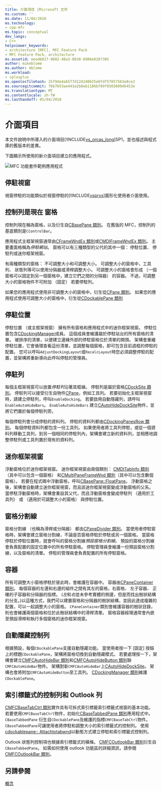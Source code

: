 ```yaml
---
title: 介面項目 |Microsoft 文件
ms.custom: ''
ms.date: 11/04/2016
ms.technology:
- cpp-mfc
ms.topic: conceptual
dev_langs:
- C++
helpviewer_keywords:
- architecture [MFC], MFC Feature Pack
- MFC Feature Pack, architecture
ms.assetid: eead6827-9602-40a3-8038-8986e8207385
author: mikeblome
ms.author: mblome
ms.workload:
- cplusplus
ms.openlocfilehash: 25f9de4ab5f7d12d240625e0fdf5f857563e8ce2
ms.sourcegitcommit: 76b7653ae443a2b8eb1186b789f8503609d6453e
ms.translationtype: MT
ms.contentlocale: zh-TW
ms.lasthandoff: 05/04/2018
---
```

# <a name="interface-elements"></a>介面項目
本文件說明中所導入的介面項目[!INCLUDE[vs_orcas_long](../atl/reference/includes/vs_orcas_long_md.md)]SP1，並也描述與程式庫的舊版本的差異。  
  
 下圖顯示所使用的新介面項目建立的應用程式。  
  
 ![MFC 功能套件範例應用程式](../mfc/media/mfc_featurepack.png "mfc_featurepack")  
  
## <a name="window-docking"></a>停駐視窗  
 視窗停駐的功能類似於視窗停駐的[!INCLUDE[vsprvs](../assembler/masm/includes/vsprvs_md.md)]圖形化使用者介面使用。  
  
## <a name="control-bars-are-now-panes"></a>控制列是現在 窗格  
 控制列現在稱為窗格，以及衍生自[CBasePane 類別](../mfc/reference/cbasepane-class.md)。 在舊版的 MFC，控制列的基底類別是`CControlBar`。  
  
 應用程式主框架視窗通常由[CFrameWndEx 類別](../mfc/reference/cframewndex-class.md)或[CMDIFrameWndEx 類別](../mfc/reference/cmdiframewndex-class.md)。 主要畫面格稱為*停駐網站*。 窗格可以有三種類型的父代的其中一個： 停駐位置、 停駐列或迷你框架視窗。  
  
 有兩種類型的窗格： 不可調整大小和可調整大小。 可調整大小的窗格中，工具列、 狀態列等可以使用分隔器或滑桿調整大小。 可調整大小的窗格會形成 （一個窗格可以固定到另一個窗格中，建立它們之間的分隔器） 的容器。 不過，可調整大小的窗格物件不可附加 （固定） 若要停駐列。  
  
 如果您的應用程式使用非可調整大小的窗格中，衍生從[CPane 類別](../mfc/reference/cpane-class.md)。  如果您的應用程式使用可調整大小的窗格中，衍生從[CDockablePane 類別](../mfc/reference/cdockablepane-class.md)  
  
## <a name="dock-site"></a>停駐位置  
 停駐位置 （或主框架視窗） 擁有所有窗格和應用程式中的迷你框架視窗。 停駐位置包含[CDockingManager](../mfc/reference/cdockingmanager-class.md)成員。 這個成員會維護屬於停駐站台的所有窗格的清單。 被排序的清單，以便建立邊緣外部的停駐窗格位於清單的開頭。 架構會重繪停駐位置，它會循環查看這份清單，並調整每個窗格，即可包含目前週框的停駐的配置。 您可以呼叫`AdjustDockingLayout`或`RecalcLayout`時您必須調整停駐的配置，並架構將重新導向此呼叫停駐的管理員。  
  
## <a name="dock-bars"></a>停駐列  
 每個主框架視窗可以放置*停駐列*沿著其框線。 停駐列是屬於窗格[CDockSite 類別](../mfc/reference/cdocksite-class.md)。 停駐列可以接受衍生自物件[CPane](../mfc/reference/cpane-class.md)，例如工具列。 若要初始化主框架視窗時，請建立停駐列，呼叫`EnableDocking`。 若要啟用自動隱藏列，請呼叫`EnableAutoHideBars`。 `EnableAutoHideBars` 建立[CAutoHideDockSite](../mfc/reference/cautohidedocksite-class.md)物件，並將它們置於每個停駐列旁。  
  
 每個停駐列會分成停駐的資料列。 停駐的資料列都由[CDockingPanesRow 類別](../mfc/reference/cdockingpanesrow-class.md)。 每個停駐資料列都包含一份工具列。 如果使用者將工具列停駐，或從一個資料列移動工具列，到另一個相同的停駐列內，架構會建立新的資料列，並相應地調整停駐列或工具列置於現有的資料列。  
  
## <a name="mini-frame-windows"></a>迷你框架視窗  
 浮動窗格位於迷你框架視窗。 迷你框架視窗由兩個類別： [CMDITabInfo 類別](../mfc/reference/cmditabinfo-class.md)（其中可以包含一個窗格） 和[CMultiPaneFrameWnd 類別](../mfc/reference/cmultipaneframewnd-class.md)（其中可以包含數個窗格）。 若要在程式碼中浮動窗格，呼叫[CBasePane::FloatPane](../mfc/reference/cbasepane-class.md#floatpane)。 浮動窗格之後，架構會自動建立迷你框架視窗，而且該迷你框架視窗變成浮動窗格的父系。 當停駐浮動窗格時，架構會重設其父代，而且浮動窗格會變成停駐列 （適用於工具列） 或 （適用於可調整大小的窗格） 與停駐位置。  
  
## <a name="pane-dividers"></a>窗格分割線  
 窗格分割線 （也稱為滑桿或分隔器） 都由[CPaneDivider 類別](../mfc/reference/cpanedivider-class.md)。 當使用者停駐窗格時，架構會建立窗格分割線，不論是否窗格停駐於停駐或另一個窗格。 當窗格停駐於停駐位置時，就會呼叫的窗格分割線*預設窗格分割線*。 預設的窗格分割線會負責配置的固定位置中的所有停駐窗格。 停駐管理員會維護一份預設窗格分割線，以及窗格的清單。 停駐的管理員會負責配置的所有停駐窗格。  
  
## <a name="containers"></a>容器  
 所有可調整大小窗格停駐於彼此時，會維護在容器中。 容器由[CPaneContainer 類別](../mfc/reference/cpanecontainer-class.md)。 每個容器的左邊和右邊的組件之間有其左的窗格，右窗格、 左子容器、 正確的子容器和分隔器的指標。 (*左*和*右*並未參考實體的側邊，但是而找出樹狀結構的分支。)以這種方式，我們可以建置窗格和分隔器的樹狀結構，並因此達成複雜的配置，可以一起調整大小的窗格。 `CPaneContainer`類別會維護容器的樹狀目錄，則也會維護兩個窗格和位於此樹狀結構中的滑桿清單。 窗格容器經理通常會內嵌至預設滑桿和執行多個窗格的迷你框架視窗。  
  
## <a name="auto-hide-control-bars"></a>自動隱藏控制列  
 根據預設，每個`CDockablePane`支援自動隱藏功能。 當使用者按一下 [固定] 按鈕上的標題`CDockablePane`，架構將窗格切換到自動隱藏模式。 若要處理按一下，架構會建立[CMFCAutoHideBar 類別](../mfc/reference/cmfcautohidebar-class.md)和[CMFCAutoHideButton 類別](../mfc/reference/cmfcautohidebutton-class.md)聯`CMFCAutoHideBar`物件。 架構對新`CMFCAutoHideBar`上[CAutoHideDockSite](../mfc/reference/cautohidedocksite-class.md)。 架構也會將附加`CMFCAutoHideButton`至工具列。 [CDockingManager 類別](../mfc/reference/cdockingmanager-class.md)維護`CDockablePane`。  
  
## <a name="tabbed-control-bars-and-outlook-bars"></a>索引標籤式的控制列和 Outlook 列  
 [CMFCBaseTabCtrl 類別](../mfc/reference/cmfcbasetabctrl-class.md)實作具有可拆式索引標籤索引標籤式視窗的基本功能。 若要使用`CMFCBaseTabCtrl`物件，初始化[CBaseTabbedPane 類別](../mfc/reference/cbasetabbedpane-class.md)應用程式中。 `CBaseTabbedPane` 衍生自`CDockablePane`及維護的指標`CMFCBaseTabCtrl`物件。 `CBaseTabbedPane`可讓使用者將停駐和調整大小的索引標籤式的控制列。 使用[cdockablepane:: Attachtotabwnd](../mfc/reference/cdockablepane-class.md#attachtotabwnd)以動態方式建立停駐和索引標籤式控制列。  
  
 Outlook 狀態列控制項也根據索引標籤式的橫條。 [CMFCOutlookBar 類別](../mfc/reference/cmfcoutlookbar-class.md)衍生自`CBaseTabbedPane`。 如需如何使用 outlook 功能區的詳細資訊，請參閱[CMFCOutlookBar 類別](../mfc/reference/cmfcoutlookbar-class.md)。  
  
## <a name="see-also"></a>另請參閱  
 [概念](../mfc/mfc-concepts.md)

